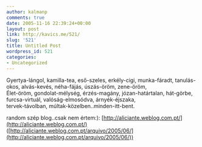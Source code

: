 ```yaml
---
author: kalmanp
comments: true
date: 2005-11-16 22:39:24+00:00
layout: post
link: http://kavics.me/521/
slug: '521'
title: Untitled Post
wordpress_id: 521
categories:
- Uncategorized
---
```


Gyertya-lángol, kamilla-tea, eső-szeles, erkély-cigi, munka-fáradt, tanulás-okos, alvás-kevés, néha-fájás, úszás-öröm, zene-öröm,  
Élet-öröm, gondolat-mélység, érzés-magány, józan-határtalan, hát-görbe, furcsa-virtuál, valóság-elmosódva, árnyék-éjszaka,   
tervek-távolban, múltak-közelben..minden-itt-bent.




random szép blog..csak nem értem:): [http://aliciante.weblog.com.pt/](http://aliciante.weblog.com.pt/) ([http://aliciante.weblog.com.pt/arquivo/2005/06/](http://aliciante.weblog.com.pt/arquivo/2005/06/))
